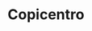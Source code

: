 ---
title: "Copicentro"
url: /malaga/copicentro-calle-ingeniero-de-la-torre-acosta/
shop: copyshop
---